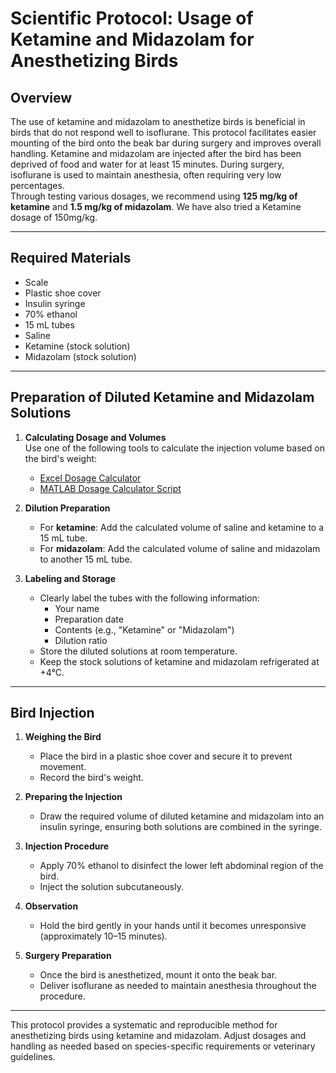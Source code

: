 # Scientific Protocol: Usage of Ketamine and Midazolam for Anesthetizing Birds

## Overview  
The use of ketamine and midazolam to anesthetize birds is beneficial in birds that do not respond well to isoflurane. This protocol facilitates easier mounting of the bird onto the beak bar during surgery and improves overall handling. Ketamine and midazolam are injected after the bird has been deprived of food and water for at least 15 minutes. During surgery, isoflurane is used to maintain anesthesia, often requiring very low percentages.  
Through testing various dosages, we recommend using **125 mg/kg of ketamine** and **1.5 mg/kg of midazolam**.
We have also tried a Ketamine dosage of 150mg/kg.

---

## Required Materials  
- Scale  
- Plastic shoe cover  
- Insulin syringe  
- 70% ethanol  
- 15 mL tubes  
- Saline  
- Ketamine (stock solution)  
- Midazolam (stock solution)  

---

## Preparation of Diluted Ketamine and Midazolam Solutions  

1. **Calculating Dosage and Volumes**  
   Use one of the following tools to calculate the injection volume based on the bird's weight:  
   - [Excel Dosage Calculator](https://github.com/NeuralSyntaxLab/lab-handbook/blob/Ido_Lab-handbook/Chemichals%2C%20Solutions%2C%20Dlutions%2C%20and%20Reagents/DoseCalculator.xlsx)  
   - [MATLAB Dosage Calculator Script](https://github.com/NeuralSyntaxLab/lab-handbook/blob/Ido_Lab-handbook/Chemichals%2C%20Solutions%2C%20Dlutions%2C%20and%20Reagents/Ketamine_Midazolam_usage/DosageCalculator.m)  

2. **Dilution Preparation**  
   - For **ketamine**: Add the calculated volume of saline and ketamine to a 15 mL tube.  
   - For **midazolam**: Add the calculated volume of saline and midazolam to another 15 mL tube.  

3. **Labeling and Storage**  
   - Clearly label the tubes with the following information:  
     - Your name  
     - Preparation date  
     - Contents (e.g., "Ketamine" or "Midazolam")  
     - Dilution ratio  
   - Store the diluted solutions at room temperature.  
   - Keep the stock solutions of ketamine and midazolam refrigerated at +4°C.  

---

## Bird Injection  

1. **Weighing the Bird**  
   - Place the bird in a plastic shoe cover and secure it to prevent movement.  
   - Record the bird's weight.  

2. **Preparing the Injection**  
   - Draw the required volume of diluted ketamine and midazolam into an insulin syringe, ensuring both solutions are combined in the syringe.  

3. **Injection Procedure**  
   - Apply 70% ethanol to disinfect the lower left abdominal region of the bird.  
   - Inject the solution subcutaneously.  

4. **Observation**  
   - Hold the bird gently in your hands until it becomes unresponsive (approximately 10–15 minutes).  

5. **Surgery Preparation**  
   - Once the bird is anesthetized, mount it onto the beak bar.  
   - Deliver isoflurane as needed to maintain anesthesia throughout the procedure.  

---

This protocol provides a systematic and reproducible method for anesthetizing birds using ketamine and midazolam. Adjust dosages and handling as needed based on species-specific requirements or veterinary guidelines.
